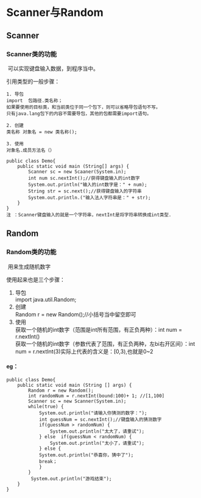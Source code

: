 # Scanner与Random

## Scanner

### Scanner类的功能

​	可以实现键盘输入数据，到程序当中。  

  引用类型的一般步骤：  
    
    1. 导包  
    import  包路径.类名称；  
    如果要使用的目标类，和当前类位于同一个包下，则可以省略导包语句不写。  
    只有java.lang包下的内容不需要导包，其他的包都需要import语句。  
      
    2. 创建  
    类名称 对象名 = new 类名称();  
      
    3. 使用  
    对象名.成员方法名（）
```
public class Demo{
    public static void main (String[] args) {
        Scanner sc = new Scaaner(System.in);
        int num sc.nextInt();//获得键盘输入的int数字
        System.out.println("输入的int数字是：" + num);
        String str = sc.next();//获得键盘输入的字符串
        System.out.println.("输入法人字符串是：" + str);
    }
}
注 ：Scanner键盘输入的就是一个字符串，nextInt是将字符串转换成int类型.
```
## Random

### Random类的功能

​	用来生成随机数字

使用起来也是三个步骤：  

1. 导包  
import java.util.Random;  
2. 创建  
Random r = new Random();//小括号当中留空即可
3. 使用  
获取一个随机的int数字（范围是int所有范围，有正负两种）：int num = r.nextInt()  
获取一个随机的int数字（参数代表了范围，有正负两种，左bi右开区间）：int num = r.nextInt(3)实际上代表的含义是：[0,3),也就是0~2  
#### eg：
```
public class Demo{
    public static void main (String [] args) {
        Random r = new Random();
        int randomNum = r.nextInt(bound:100)+ 1; //[1,100]
        Scanner sc = new Scanner(System.in);
        while(true) {
            System.out.println("请输入你猜测的数字：");
            int guessNum = sc.nextInt();//键盘输入的猜测数字
            if(guessNum > randomNum) {
                System.out.println("太大了，请重试");
            } else  if(guessNum < randomNum) {
                System.out.println("太小了，请重试");
            } else {
            System.out.println("恭喜你，猜中了");
            break；
            }
        }
         System.out.println("游戏结束");
    }
}
```